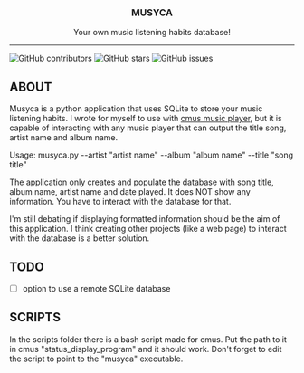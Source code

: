 <div align="center">
  <h3 align="center">MUSYCA</h3>

  <p align="center">
    Your own music listening habits database!
  </p>
</div>

----
![GitHub contributors](https://img.shields.io/github/contributors/crdpa/musyca?style=for-the-badge)
![GitHub stars](https://img.shields.io/github/stars/crdpa/musyca?style=for-the-badge)
![GitHub issues](https://img.shields.io/github/issues/crdpa/musyca?style=for-the-badge)

## ABOUT

Musyca is a python application that uses SQLite to store your music listening habits. I wrote for myself to use with [cmus music player](https://cmus.github.io/), but it is capable of interacting with any music player that can output the title song, artist name and album name.

Usage:
    musyca.py --artist "artist name" --album "album name" --title "song title"

The application only creates and populate the database with song title, album name, artist name and date played. It does NOT show any information. You have to interact with the database for that.

I'm still debating if displaying formatted information should be the aim of this application. I think creating other projects (like a web page) to interact with the database is a better solution.

## TODO
- [ ] option to use a remote SQLite database

## SCRIPTS

In the scripts folder there is a bash script made for cmus. Put the path to it in cmus "status_display_program" and it should work. Don't forget to edit the script to point to the "musyca" executable.
